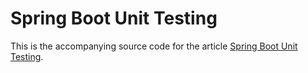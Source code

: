 # Spring Boot Unit Testing

This is the accompanying source code for the article [Spring Boot Unit Testing](http://www.arhohuttunen.com/spring-boot-unit-testing/).
